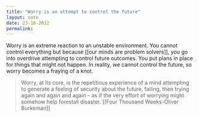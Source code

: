 ```yaml
---
title: "Worry is an attempt to control the future"
layout: note
date: 23-10-2022
permalink:
---
```


Worry is an extreme reaction to an unstable environment. You cannot control everything but because [[our minds are problem solvers]], you go into overdrive attempting to control future outcomes. You put plans in place for things that might not happen. In reality, we cannot control the future, so worry becomes a fraying of a knot. 

> Worry, at its core, is the repetitious experience of a mind attempting to generate a feeling of security about the future, failing, then trying again and again and again – as if the very effort of worrying might somehow help forestall disaster.
> [[Four Thousand Weeks-Oliver Burkeman]]